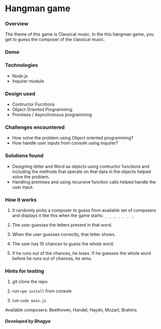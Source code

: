 # Hangman game

### Overview
The theme of this game is Classical music. In the this hangman game, you get to guess the composer of the classical music.

### Demo

### Technologies
* Node.js
* Inquirer module

### Design used
* Contructor Fucntions
* Object Oriented Programming
* Promises / Asynchronous programming

### Challenges encountered
* How solve the problem using Object oriented programming?
* How handle user inputs from console using inquirer?

### Solutions found
* Designing letter and Word as objects using contructor functions and including the methods that operate on that data in the objects helped 
 solve the problem.
* Handling promises and using recursive function calls helped handle the user input.

### How it works

1. It randomly picks a composer to guess from available set of composers and  displays it like this when the game starts:      `_ _ _ _ _ _ _`.

2. The user guesses the letters present in that word. 

3. When the user guesses correctly, that letter shows.

4. The user has 10 chances to guess the whole word.

5. If he runs out of the chances, he loses. If he guesses the whole word before he runs out of chances, he wins.


### Hints for testing
1. git clone the repo

2. run `npm install` from console

3. run `node main.js`

Available composers: Beethoven, Handel, Haydn, Mozart, Brahms


##### Developed by Bhagya